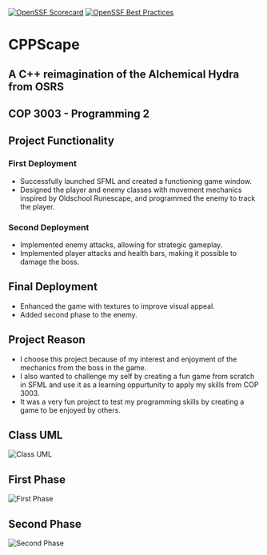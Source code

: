 [![OpenSSF Scorecard](https://api.securityscorecards.dev/projects/github.com/lucasarena03/CPPScape/badge)](https://securityscorecards.dev/viewer/?uri=github.com/lucasarena03/CPPScape)
[![OpenSSF Best Practices](https://www.bestpractices.dev/projects/8616/badge)](https://www.bestpractices.dev/projects/8616)

# CPPScape
## A C++ reimagination of the Alchemical Hydra from OSRS
 
## COP 3003 - Programming 2

## Project Functionality
### First Deployment
* Successfully launched SFML and created a functioning game window.
* Designed the player and enemy classes with movement mechanics inspired by Oldschool Runescape, and programmed the enemy to track the player.

### Second Deployment
* Implemented enemy attacks, allowing for strategic gameplay. 
* Implemented player attacks and health bars, making it possible to damage the boss.

## Final Deployment
* Enhanced the game with textures to improve visual appeal.
* Added second phase to the enemy.

## Project Reason
* I choose this project because of my interest and enjoyment of the mechanics from the boss in the game. 
* I also wanted to challenge my self by creating a fun game from scratch in SFML and use it as a learning oppurtunity to apply my skills from COP 3003. 
* It was a very fun project to test my programming skills by creating a game to be enjoyed by others.

## Class UML
![Class UML](https://user-images.githubusercontent.com/109772230/235329286-aff39521-730a-477d-acd2-db1083c891bc.png)

## First Phase
![First Phase](https://user-images.githubusercontent.com/109772230/235329277-857d704f-05ec-4b98-95e5-9df4366302fe.png)
## Second Phase
![Second Phase](https://user-images.githubusercontent.com/109772230/235329439-2cd79a1a-3fda-4d3b-b238-b367be97ff8d.png)
